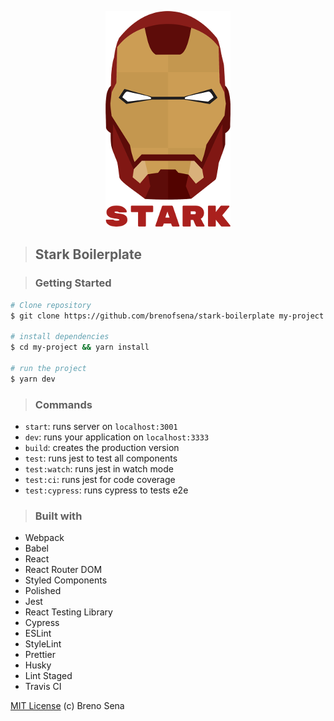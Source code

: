 <p align="center">
<img src="./static/stark.png" alt="Stark Boilerplate" title="Stark Boilerplate" />
</p>

> ## Stark Boilerplate

> ### Getting Started

```sh
# Clone repository
$ git clone https://github.com/brenofsena/stark-boilerplate my-project

# install dependencies
$ cd my-project && yarn install

# run the project
$ yarn dev
```

> ### Commands

- `start`: runs server on `localhost:3001`
- `dev`: runs your application on `localhost:3333`
- `build`: creates the production version
- `test`: runs jest to test all components
- `test:watch`: runs jest in watch mode
- `test:ci`: runs jest for code coverage
- `test:cypress`: runs cypress to tests e2e

> ### Built with

- Webpack
- Babel
- React
- React Router DOM
- Styled Components
- Polished
- Jest
- React Testing Library
- Cypress
- ESLint
- StyleLint
- Prettier
- Husky
- Lint Staged
- Travis CI

[MIT License](./license) (c) Breno Sena
